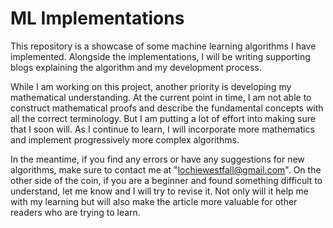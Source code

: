 # ML Implementations

This repository is a showcase of some machine learning algorithms I have implemented. Alongside the implementations, I will be writing supporting blogs explaining the algorithm and my development process.

While I am working on this project, another priority is developing my mathematical understanding. At the current point in time, I am not able to construct mathematical proofs and describe the fundamental concepts with all the correct terminology. But I am putting a lot of effort into making sure that I soon will. As I continue to learn, I will incorporate more mathematics and implement progressively more complex algorithms.

In the meantime, if you find any errors or have any suggestions for new algorithms, make sure to contact me at "lochiewestfall@gmail.com". On the other side of the coin, if you are a beginner and found something difficult to understand, let me know and I will try to revise it. Not only will it help me with my learning but will also make the article more valuable for other readers who are trying to learn. 

